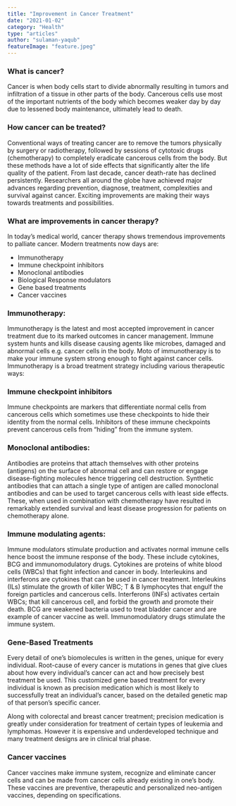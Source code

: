 ```yaml
---
title: "Improvement in Cancer Treatment"
date: "2021-01-02"
category: "Health"
type: "articles"
author: "sulaman-yaqub"
featureImage: "feature.jpeg"
---
```


### What is cancer?

Cancer is when body cells start to divide abnormally resulting in tumors and infiltration of a tissue in other parts of the body. Cancerous cells use most of the important nutrients of the body which becomes weaker day by day due to lessened body maintenance, ultimately lead to death.

### How cancer can be treated?

Conventional ways of treating cancer are to remove the tumors physically by surgery or radiotherapy, followed by sessions of cytotoxic drugs (chemotherapy) to completely eradicate cancerous cells from the body. But these methods have a lot of side effects that significantly alter the life quality of the patient.
From last decade, cancer death-rate has declined persistently. Researchers all around the globe have achieved major advances regarding prevention, diagnose, treatment, complexities and survival against cancer. Exciting improvements are making their ways towards treatments and possibilities.

### What are improvements in cancer therapy?

In today’s medical world, cancer therapy shows tremendous improvements to palliate cancer. Modern treatments now days are:

- Immunotherapy
- Immune checkpoint inhibitors
- Monoclonal antibodies
- Biological Response modulators
- Gene based treatments
- Cancer vaccines

### Immunotherapy:

Immunotherapy is the latest and most accepted improvement in cancer treatment due to its marked outcomes in cancer management. Immune system hunts and kills disease causing agents like microbes, damaged and abnormal cells e.g. cancer cells in the body. Moto of immunotherapy is to make your immune system strong enough to fight against cancer cells. Immunotherapy is a broad treatment strategy including various therapeutic ways:

### Immune checkpoint inhibitors

Immune checkpoints are markers that differentiate normal cells from cancerous cells which sometimes use these checkpoints to hide their identity from the normal cells. Inhibitors of these immune checkpoints prevent cancerous cells from “hiding” from the immune system.

### Monoclonal antibodies:

Antibodies are proteins that attach themselves with other proteins (antigens) on the surface of abnormal cell and can restore or engage disease-fighting molecules hence triggering cell destruction. Synthetic antibodies that can attach a single type of antigen are called monoclonal antibodies and can be used to target cancerous cells with least side effects. These, when used in combination with chemotherapy have resulted in remarkably extended survival and least disease progression for patients on chemotherapy alone.

### Immune modulating agents:

Immune modulators stimulate production and activates normal immune cells hence boost the immune response of the body. These include cytokines, BCG and immunomodulatory drugs. Cytokines are proteins of white blood cells (WBCs) that fight infection and cancer in body. Interleukins and interferons are cytokines that can be used in cancer treatment. Interleukins (ILs) stimulate the growth of killer WBC; T & B lymphocytes that engulf the foreign particles and cancerous cells. Interferons (INFs) activates certain WBCs; that kill cancerous cell, and forbid the growth and promote their death. BCG are weakened bacteria used to treat bladder cancer and are example of cancer vaccine as well. Immunomodulatory drugs stimulate the immune system.

### Gene-Based Treatments

Every detail of one’s biomolecules is written in the genes, unique for every individual. Root-cause of every cancer is mutations in genes that give clues about how every individual’s cancer can act and how precisely best treatment be used. This customized gene based treatment for every individual is known as precision medication which is most likely to successfully treat an individual’s cancer, based on the detailed genetic map of that person’s specific cancer.

Along with colorectal and breast cancer treatment; precision medication is greatly under consideration for treatment of certain types of leukemia and lymphomas. However it is expensive and underdeveloped technique and many treatment designs are in clinical trial phase.

### Cancer vaccines

Cancer vaccines make immune system, recognize and eliminate cancer cells and can be made from cancer cells already existing in one’s body. These vaccines are preventive, therapeutic and personalized neo-antigen vaccines, depending on specifications.
